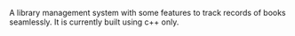 A library management system with some features to track records of books seamlessly.
It is currently built using c++ only.
